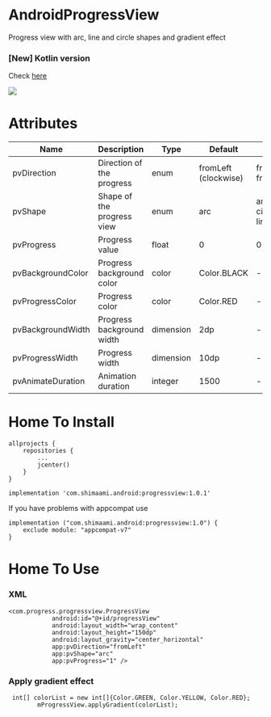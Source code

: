 # AndroidProgressView
Progress view with arc, line and circle shapes and gradient effect

### [New] Kotlin version
Check [here](https://github.com/shimaami/AndroidProgressView-Kotlin)

![](ProgressView.gif)

# Attributes
| Name  | Description | Type | Default | Range |
| ------------- | ------------- | ------------- | ------------- | ------------- |
| pvDirection  | Direction of the progress  | enum | fromLeft (clockwise) | fromLeft, fromRight |
| pvShape  | Shape of the progress view  | enum | arc | arc, circle, line |
| pvProgress  | Progress value  | float | 0 | 0 to 1 |
| pvBackgroundColor  | Progress background color  | color | Color.BLACK | - |
| pvProgressColor  | Progress color  | color | Color.RED | - |
| pvBackgroundWidth  | Progress background width  | dimension | 2dp | - |
| pvProgressWidth  | Progress width  | dimension | 10dp | - |
| pvAnimateDuration  | Animation duration  | integer | 1500 | - |

# Home To Install
```
allprojects {
    repositories {
        ...
        jcenter()
    }
}
```
```
implementation 'com.shimaami.android:progressview:1.0.1'
```
If you have problems with appcompat use
```
implementation ("com.shimaami.android:progressview:1.0") {
    exclude module: "appcompat-v7"
}
```

# Home To Use
### XML
```
<com.progress.progressview.ProgressView
            android:id="@+id/progressView"
            android:layout_width="wrap_content"
            android:layout_height="150dp"
            android:layout_gravity="center_horizontal"
            app:pvDirection="fromLeft"
            app:pvShape="arc"
            app:pvProgress="1" />
```
### Apply gradient effect
```
 int[] colorList = new int[]{Color.GREEN, Color.YELLOW, Color.RED};
        mProgressView.applyGradient(colorList);
```
